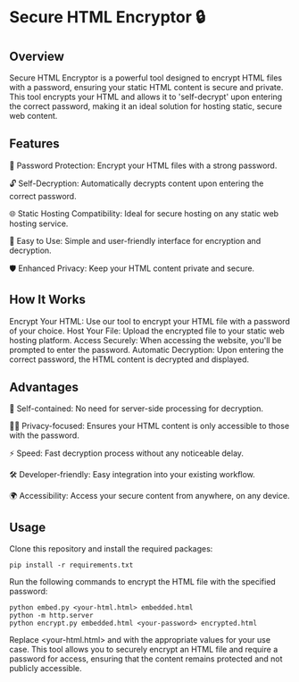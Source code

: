 # Secure HTML Encryptor 🔒
## Overview
Secure HTML Encryptor is a powerful tool designed to encrypt HTML files with a password, ensuring your static HTML content is secure and private. This tool encrypts your HTML and allows it to 'self-decrypt' upon entering the correct password, making it an ideal solution for hosting static, secure web content.

## Features
🔐 Password Protection: Encrypt your HTML files with a strong password.

🔓 Self-Decryption: Automatically decrypts content upon entering the correct password.

🌐 Static Hosting Compatibility: Ideal for secure hosting on any static web hosting service.

🚀 Easy to Use: Simple and user-friendly interface for encryption and decryption.

🛡️ Enhanced Privacy: Keep your HTML content private and secure.

## How It Works
Encrypt Your HTML: Use our tool to encrypt your HTML file with a password of your choice.
Host Your File: Upload the encrypted file to your static web hosting platform.
Access Securely: When accessing the website, you'll be prompted to enter the password.
Automatic Decryption: Upon entering the correct password, the HTML content is decrypted and displayed.
## Advantages
🔄 Self-contained: No need for server-side processing for decryption.

🕵️‍♂️ Privacy-focused: Ensures your HTML content is only accessible to those with the password.

⚡ Speed: Fast decryption process without any noticeable delay.

🛠️ Developer-friendly: Easy integration into your existing workflow.

🌍 Accessibility: Access your secure content from anywhere, on any device.

## Usage
Clone this repository and install the required packages:
```
pip install -r requirements.txt
```

Run the following commands to encrypt the HTML file with the specified password:
```
python embed.py <your-html.html> embedded.html
python -m http.server
python encrypt.py embedded.html <your-password> encrypted.html
```

Replace <your-html.html> and <your-password> with the appropriate values for your use case.
This tool allows you to securely encrypt an HTML file and require a password for access, ensuring that the content remains protected and not publicly accessible.